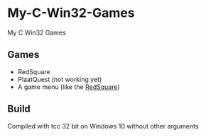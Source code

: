 # My-C-Win32-Games
My C Win32 Games

## Games
- RedSquare
- PlaatQuest (not working yet)
- A game menu (like the [RedSquare](https://github.com/wplaat/redsquare))

## Build
Compiled with tcc 32 bit on Windows 10 without other arguments
